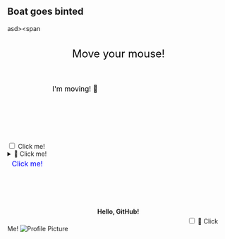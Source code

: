 ## Boat goes binted

asd><span<svg width="100%" height="100">
  <text x="50%" y="50%" text-anchor="middle" dominant-baseline="middle" font-size="24"
        onmousemove="evt.target.setAttribute('x', evt.clientX); evt.target.setAttribute('y', evt.clientY)">
    Move your mouse!
  </text>
</svg>

<input type="checkbox" id="toggle">
<label for="toggle">Click me!</label>

<svg width="200">
  <text x="10" y="20" font-size="16">
    <animate attributeName="x" from="10" to="100" dur="2s" repeatCount="indefinite"/>
    I'm moving! 🚀
  </text>
</svg>

<details>
  <summary>🚀 Click me!</summary>
  **Surprise!** This looks interactive, but it's just GitHub being nice.
</details>

<svg width="200">
  <a href="https://example.com">
    <text x="10" y="20" font-size="16" fill="blue">Click me!</text>
  </a>
</svg>

<svg width="200" height="50">
  <foreignObject width="100%" height="100%">
    <p xmlns="http://www.w3.org/1999/xhtml">
      <b>Hello, GitHub!</b>
    </p>
  </foreignObject>
</svg>

<input type="checkbox" id="fake-button">
<label for="fake-button">🔘 Click Me!</label>

<picture>
  <source srcset="https://stuff.s3.calliope.rip/1.png" media="(prefers-color-scheme: dark)">
  <img src="https://stuff.s3.calliope.rip/2.png" alt="Profile Picture">
</picture>